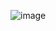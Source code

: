 ![image](https://github.com/yagmurhoser/InventoryManagementSystem/assets/126350317/cd1be616-4be4-4e51-b4e5-ddecc182b603)
